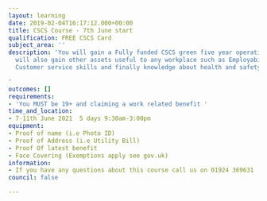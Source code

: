 ```yaml
---
layout: learning
date: 2019-02-04T16:17:12.000+00:00
title: CSCS Course - 7th June start
qualification: FREE CSCS Card
subject_area: ''
description: 'You will gain a Fully funded CSCS green five year operative card. You
  will also gain other assets useful to any workplace such as Employability Skills,
  Customer service skills and finally knowledge about health and safety.

'
outcomes: []
requirements:
- 'You MUST be 19+ and claiming a work related benefit '
time_and_location:
- 7-11th June 2021  5 days 9:30am-3:00pm
equipment:
- Proof of name (i.e Photo ID)
- Proof of Address (i.e Utility Bill)
- Proof Of latest benefit
- Face Covering (Exemptions apply see gov.uk)
information:
- If you have any questions about this course call us on 01924 369631
council: false

---
```

